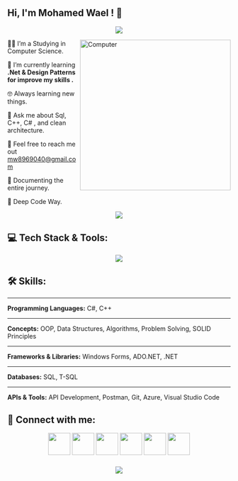 <h2> Hi, I'm Mohamed Wael ! 👋</h2>

<!-- Typing SVG by DenverCoder1 - https://github.com/DenverCoder1/readme-typing-svg -->
<p align="center">
  <a href="https://github.com/DenverCoder1/readme-typing-svg">
    <img src="https://readme-typing-svg.herokuapp.com/?lines=Software%20Engineer;.NET%20Developer%20;Always%20learning%20new%20things&font=Fira%20Code&center=true&width=500&height=50&color=2F81F7&vCenter=true&size=22">
  </a>
</p> 

<img src="https://github.com/lambiengcode/lambiengcode/blob/main/gif/dash.gif?raw=true" width="340px" align="right" alt="Computer">

👨‍🎓 I’m a Studying in Computer Science.

🌱 I’m currently learning **.Net & Design Patterns for improve my skills .**

🤓 Always learning new things.

💬 Ask me about Sql, C++, C# , and clean architecture.

📧 Feel free to reach me out mw8969040@gmail.com

📄 Documenting the entire journey.

🫡 Deep Code Way.
<div align="center">
    <img src="https://user-images.githubusercontent.com/73097560/115834477-dbab4500-a447-11eb-908a-139a6edaec5c.gif" />
</div>

## 💻 Tech Stack & Tools:
<div align="center"> 
  <a href="#"> 
    <img src="https://skillicons.dev/icons?i=csharp,cpp,dotnet,git,postman,vscode&theme=dark" /> 
  </a> 
</div>

<h2>🛠️ Skills:</h2>

<hr>

<p><strong>Programming Languages:</strong> C#, C++</p>

<hr>

<p><strong>Concepts:</strong> OOP, Data Structures, Algorithms, Problem Solving, SOLID Principles</p>

<hr>

<p><strong>Frameworks & Libraries:</strong> Windows Forms, ADO.NET, .NET</p>

<hr>

<p><strong>Databases:</strong> SQL, T-SQL</p>

<hr>

<p><strong>APIs & Tools:</strong> API Development, Postman, Git, Azure, Visual Studio Code</p>

  
## 💌 Connect with me:
<p align="center">
<a href="mailto:mw8969040@gmail.com"><img src="https://img.icons8.com/fluent/48/000000/gmail.png" width="50" height="50" /></a>
<a href="https://t.me/MohamedWael"><img src="https://img.icons8.com/color/48/000000/telegram-app--v1.png" width="50" height="50" /></a>
<a href="https://www.linkedin.com/in/mohamed-wael"><img src="https://img.icons8.com/fluent/48/000000/linkedin.png" width="50" height="50" /></a>
<a href="https://www.facebook.com/mohamed.wael"><img src="https://img.icons8.com/fluency/48/000000/facebook.png" width="50" height="50" /></a>
<img src="https://img.icons8.com/color/48/000000/whatsapp--v1.png" width="50" height="50" /></a>
<img src="https://img.icons8.com/doodle/48/fa314a/discord-logo.png" width="50" height="50" /></a>
</p>

<h3 align="center">
    <img src="https://readme-typing-svg.herokuapp.com/?font=Righteous&size=25&center=true&vCenter=true&width=500&height=70&duration=4000&lines=Thanks+for+visiting!+❤️;I'm+Long+Life+Learner">
